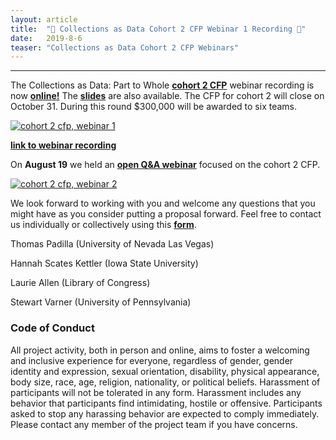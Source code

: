 ```yaml
---
layout: article
title:  "🎥 Collections as Data Cohort 2 CFP Webinar 1 Recording 🎥"
date:   2019-8-6 
teaser: "Collections as Data Cohort 2 CFP Webinars"
---
```

---

The Collections as Data: Part to Whole [**cohort 2 CFP**](https://collectionsasdata.github.io/part2whole/cfp/) webinar recording is now [**online!**](https://www.youtube.com/watch?v=l0h31oIcSfE&feature=youtu.be) The [**slides**](https://docs.google.com/presentation/d/1DZCoNMMBGlzP1FjL8iiSbEintZQZeL-SzEIWfI7nbIM/edit?usp=sharing) are also available. The CFP for cohort 2 will close on October 31. During this round $300,000 will be awarded to six teams. 

[![cohort 2 cfp, webinar 1](https://collectionsasdata.github.io/part2whole/cadcfp2_webinar.png)](https://youtu.be/l0h31oIcSfE?t=59)

[**link to webinar recording**](https://www.youtube.com/watch?v=l0h31oIcSfE&feature=youtu.be)

On **August 19** we held an [**open Q&A webinar**](https://www.youtube.com/watch?v=EMNTzuTPDWA&feature=youtu.be) focused on the cohort 2 CFP. 

[![cohort 2 cfp, webinar 2](https://collectionsasdata.github.io/part2whole/cadcfp2_webinar.png)](https://www.youtube.com/watch?v=EMNTzuTPDWA&feature=youtu.be)

We look forward to working with you and welcome any questions that you might have as you consider putting a proposal forward. Feel free to contact us individually or collectively using this [**form**](https://docs.google.com/forms/d/e/1FAIpQLSdUpy6FxMSxpM814v03-uscvoFs6yhHASq9z3SVpNdkkqYA0w/viewform?usp=sf_link). 

Thomas Padilla (University of Nevada Las Vegas)

Hannah Scates Kettler (Iowa State University)

Laurie Allen (Library of Congress)

Stewart Varner (University of Pennsylvania)

### Code of Conduct

All project activity, both in person and online, aims to foster a welcoming and inclusive experience for everyone, regardless of gender, gender identity and expression, sexual orientation, disability, physical appearance, body size, race, age, religion, nationality, or political beliefs. Harassment of participants will not be tolerated in any form. Harassment includes any behavior that participants find intimidating, hostile or offensive. Participants asked to stop any harassing behavior are expected to comply immediately. Please contact any member of the project team if you have concerns.
